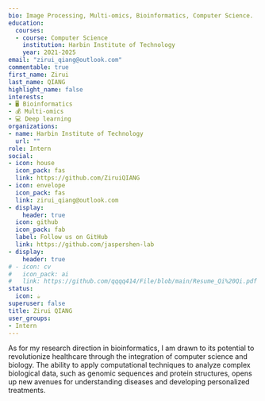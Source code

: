 ```yaml
---
bio: Image Processing, Multi-omics, Bioinformatics, Computer Science.
education:
  courses:
  - course: Computer Science
    institution: Harbin Institute of Technology
    year: 2021-2025
email: "zirui_qiang@outlook.com"
commentable: true
first_name: Zirui
last_name: QIANG
highlight_name: false
interests:
- 🖥️ Bioinformatics
- 💰 Multi-omics
- 💻 Deep learning
organizations:
- name: Harbin Institute of Technology
  url: ""
role: Intern
social:
- icon: house
  icon_pack: fas
  link: https://github.com/ZiruiQIANG
- icon: envelope
  icon_pack: fas
  link: zirui_qiang@outlook.com
- display:
    header: true
  icon: github
  icon_pack: fab
  label: Follow us on GitHub
  link: https://github.com/jaspershen-lab
- display:
    header: true
# - icon: cv
#   icon_pack: ai
#   link: https://github.com/qqqq414/File/blob/main/Resume_Qi%20Qi.pdf
status:
  icon: ☕️
superuser: false
title: Zirui QIANG
user_groups:
- Intern
---
```


As for my research direction in bioinformatics, I am drawn to its potential to revolutionize healthcare through the integration of computer science and biology. The ability to apply computational techniques to analyze complex biological data, such as genomic sequences and protein structures, opens up new avenues for understanding diseases and developing personalized treatments. 
 


